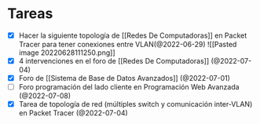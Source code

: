 # Tareas
- [x] Hacer la siguiente topología de [[Redes De Computadoras]] en Packet Tracer para tener conexiones entre VLAN(@2022-06-29)
		![[Pasted image 20220628111250.png]]
- [x] 4 intervenciones en el foro de [[Redes De Computadoras]] (@2022-07-04)
- [x] Foro de [[Sistema de Base de Datos Avanzados]] (@2022-07-01)
- [ ] Foro programación del lado cliente en Programación Web Avanzada (@2022-07-08)
- [x] Tarea de topología de red (múltiples switch y comunicación inter-VLAN) en Packet Tracer (@2022-07-04)